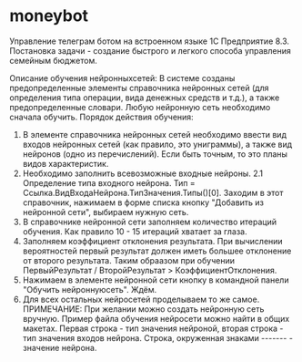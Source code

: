 # moneybot
Управление телеграм ботом на встроенном языке 1С Предприятие 8.3. Постановка задачи - создание быстрого и легкого способа управления семейным бюджетом.

Описание обучения нейронныхсетей:
В системе созданы предопределенные элементы справочника нейронных сетей (для определения типа операции, вида денежных средств и т.д.), а также предопределенные словари.
Любую нейронную сеть необходимо сначала обучить. Порядок действия обучения:
1. В элементе справочника нейронных сетей необходимо ввести вид входов нейронных сетей (как правило, это униграммы), а также вид нейронов (одно из перечислений). Если быть точным, то это планы видов характеристик.
2. Необходимо заполнить всевозможные входные нейроны.
  2.1 Определение типа входного нейрона. Тип = Ссылка.ВидВходаНейрона.ТипЗначения.Типы()[0]. Заходим в этот справочник, нажимаем в форме списка кнопку "Добавить из нейронной сети", выбираем нужную сеть.
3. В справочнике нейронной сети заполняем количество итераций обучения. Как правило 10 - 15 итераций хватает за глаза.
4. Заполняем коэффициент отклонения результата. При вычислении вероятностей первый результат должен иметь большее отклонение от второго результата. Таким обраазом при обучении ПервыйРезультат / ВторойРезультат > КоэффициентОтклонения.
5. Нажимаем в элементе нейронной сети кнопку в командной панели "Обучить нейроннуюсеть". Ждём.
6. Для всех остальных нейросетей проделываем то же самое.
ПРИМЕЧАНИЕ:
При желании можно создать нейронную сеть вручную. Пример файла обучения нейросети можно найти в общих макетах. Первая строка - тип значения нейроной, вторая строка - тип значения входов нейрона. Строка, окруженная знаками ------- - значение нейрона.
